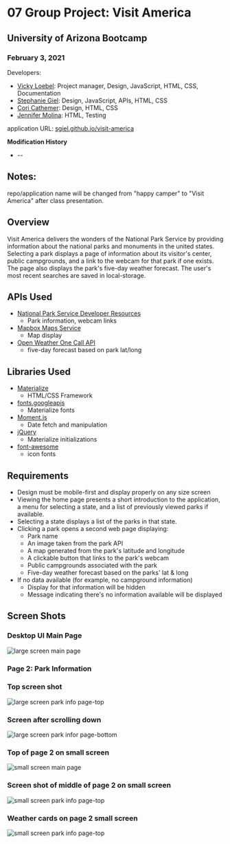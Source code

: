 # 07 Group Project: Visit America
## University of Arizona Bootcamp 
### February 3, 2021
Developers:
* [Vicky Loebel](https://github.com/vloebel): Project manager, Design, JavaScript, HTML, CSS, Documentation
* [Stephanie Giel](https://github.com/SGiel): Design, JavaScript, APIs, HTML, CSS
* [Cori Cathemer](https://github.com/coricathemer): Design, HTML, CSS
* [Jennifer Molina](https://github.com/JenMol86): HTML, Testing

application URL: [sgiel.github.io/visit-america](https://sgiel.github.io/visit-america/) 

**Modification History**  

* -- 
## Notes:
repo/application name will be changed from "happy camper" to "Visit America" after class presentation. 


## Overview
Visit America delivers the wonders of the National Park Service by providing information about the national parks and monuments in the united states. Selecting a park displays a page of information about its visitor's center, public campgrounds, and a link to the webcam for that park if one exists. The page also displays the park's five-day weather forecast. The user's most recent searches are saved in local-storage.

## APIs Used
* [National Park Service Developer Resources](https://www.nps.gov/subjects/developer/index.htm)
  * Park information, webcam links
* [Mapbox Maps Service](https://docs.mapbox.com/api/maps/)
  * Map display
* [Open Weather One Call API](https://openweathermap.org/api/one-call-api)
  * five-day forecast based on park lat/long

## Libraries Used
* [Materialize](https://materializecss.com/)
  * HTML/CSS Framework
* [fonts.googleapis](https://fonts.google.com/)
  * Materialize fonts
* [Moment.js](https://momentjs.com/docs/)
  * Date fetch and manipulation
* [jQuery](https://jquery.com/)
  * Materialize initializations
* [font-awesome](https://fontawesome.com/)
  * icon fonts

## Requirements
* Design must be mobile-first and display properly on any size screen
* Viewing the home page presents a short introduction to the application, a  menu for selecting a state, and a list of previously viewed parks if available.
* Selecting a state displays a list of the parks in that state. 
* Clicking a park opens a second web page displaying: 
  * Park name
  * An image taken from the park API 
  * A map generated from the park's latitude and longitude
  * A clickable button that links to the park's webcam 
  * Public campgrounds associated with the park
  * Five-day weather forecast based on the parks' lat & long
* If no data available (for example, no campground information)  
  * Display for that information will be hidden
  * Message indicating there's no information available will be displayed

## Screen Shots
### Desktop UI Main Page
![large screen main page](./assets/img/demo.large-screen.01.JPG)

### Page 2: Park Information 
### Top screen shot
![large screen park info page-top](./assets/img/demo.large-screen.02.JPG)
### Screen after scrolling down
![large screen park infor page-bottom](./assets/img/demo.large-screen.03.JPG)

### Top of page 2 on small screen
![small screen main page](./assets/img/demo.small-screen.01.JPG)

### Screen shot of middle of page 2 on small screen
![small screen park info page-top](./assets/img/demo.small-screen.02.JPG)

### Weather cards on page 2 small screen
![small screen park info page-top](./assets/img/demo.small-screen.03.JPG)

